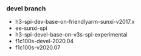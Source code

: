### devel branch

- h3-spi-dev-base-on-friendlyarm-sunxi-v2017.x
- ee-sunxi-spi
- h3-spi-devel-base-on-v3s-spi-experimental
- f1c100s-devel-2020.04
- f1c100s-v2020.07
